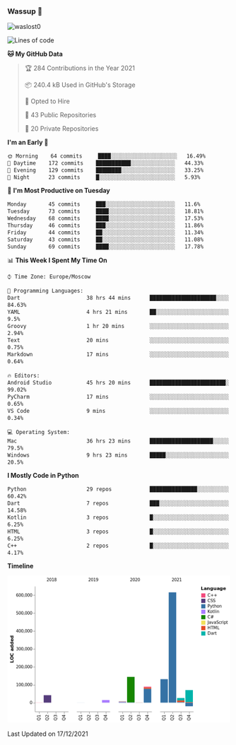 ### Wassup 👋

<p align="left"> <img src="https://komarev.com/ghpvc/?username=waslost0" alt="waslost0" /></p>

<!--START_SECTION:waka-->
![Lines of code](https://img.shields.io/badge/From%20Hello%20World%20I%27ve%20Written-1%20Million%20lines%20of%20code-blue)

**🐱 My GitHub Data** 

> 🏆 284 Contributions in the Year 2021
 > 
> 📦 240.4 kB Used in GitHub's Storage 
 > 
> 💼 Opted to Hire
 > 
> 📜 43 Public Repositories 
 > 
> 🔑 20 Private Repositories  
 > 
**I'm an Early 🐤** 

```text
🌞 Morning    64 commits     ████░░░░░░░░░░░░░░░░░░░░░   16.49% 
🌆 Daytime    172 commits    ███████████░░░░░░░░░░░░░░   44.33% 
🌃 Evening    129 commits    ████████░░░░░░░░░░░░░░░░░   33.25% 
🌙 Night      23 commits     █░░░░░░░░░░░░░░░░░░░░░░░░   5.93%

```
📅 **I'm Most Productive on Tuesday** 

```text
Monday       45 commits     ███░░░░░░░░░░░░░░░░░░░░░░   11.6% 
Tuesday      73 commits     ████░░░░░░░░░░░░░░░░░░░░░   18.81% 
Wednesday    68 commits     ████░░░░░░░░░░░░░░░░░░░░░   17.53% 
Thursday     46 commits     ███░░░░░░░░░░░░░░░░░░░░░░   11.86% 
Friday       44 commits     ██░░░░░░░░░░░░░░░░░░░░░░░   11.34% 
Saturday     43 commits     ██░░░░░░░░░░░░░░░░░░░░░░░   11.08% 
Sunday       69 commits     ████░░░░░░░░░░░░░░░░░░░░░   17.78%

```


📊 **This Week I Spent My Time On** 

```text
⌚︎ Time Zone: Europe/Moscow

💬 Programming Languages: 
Dart                     38 hrs 44 mins      █████████████████████░░░░   84.63% 
YAML                     4 hrs 21 mins       ██░░░░░░░░░░░░░░░░░░░░░░░   9.5% 
Groovy                   1 hr 20 mins        ░░░░░░░░░░░░░░░░░░░░░░░░░   2.94% 
Text                     20 mins             ░░░░░░░░░░░░░░░░░░░░░░░░░   0.75% 
Markdown                 17 mins             ░░░░░░░░░░░░░░░░░░░░░░░░░   0.64%

🔥 Editors: 
Android Studio           45 hrs 20 mins      ████████████████████████░   99.02% 
PyCharm                  17 mins             ░░░░░░░░░░░░░░░░░░░░░░░░░   0.65% 
VS Code                  9 mins              ░░░░░░░░░░░░░░░░░░░░░░░░░   0.34%

💻 Operating System: 
Mac                      36 hrs 23 mins      ████████████████████░░░░░   79.5% 
Windows                  9 hrs 23 mins       █████░░░░░░░░░░░░░░░░░░░░   20.5%

```

**I Mostly Code in Python** 

```text
Python                   29 repos            ███████████████░░░░░░░░░░   60.42% 
Dart                     7 repos             ███░░░░░░░░░░░░░░░░░░░░░░   14.58% 
Kotlin                   3 repos             █░░░░░░░░░░░░░░░░░░░░░░░░   6.25% 
HTML                     3 repos             █░░░░░░░░░░░░░░░░░░░░░░░░   6.25% 
C++                      2 repos             █░░░░░░░░░░░░░░░░░░░░░░░░   4.17%

```


**Timeline**

![Chart not found](https://raw.githubusercontent.com/waslost0/waslost0/master/charts/bar_graph.png) 


 Last Updated on 17/12/2021
<!--END_SECTION:waka-->

